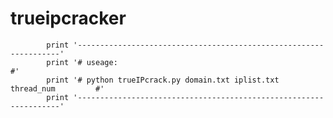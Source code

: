 # trueipcracker



            print '------------------------------------------------------------------'
            print '# useage:                                                        #'
            print '# python trueIPcrack.py domain.txt iplist.txt thread_num         #'
            print '------------------------------------------------------------------'

